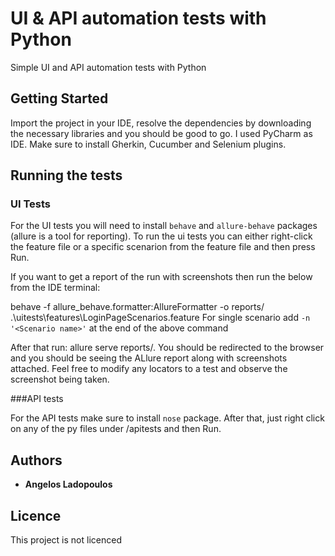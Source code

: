 # UI & API automation tests with Python

Simple UI and API automation tests with Python

## Getting Started

Import the project in your IDE, resolve the dependencies by downloading the necessary libraries and you should be good to go.
I used PyCharm as IDE. Make sure to install Gherkin, Cucumber and Selenium plugins.

## Running the tests

### UI Tests

For the UI tests you will need to install `behave` and `allure-behave` packages (allure is a tool for reporting).
To run the ui tests you can either right-click the feature file or a specific scenarion from the
feature file and then press Run.

If you want to get a report of the run with screenshots then run the below from the IDE terminal:

behave -f allure_behave.formatter:AllureFormatter -o reports/ .\uitests\features\LoginPageScenarios.feature
For single scenario add `-n '<Scenario name>'` at the end of the above command

After that run: allure serve reports/. You should be redirected to the browser and you should be seeing
the ALlure report along with screenshots attached. Feel free to modify any locators to a test and observe
the screenshot being taken.

###API tests

For the API tests make sure to install `nose` package. After that, just right click on any of the py files
under /apitests and then Run.

## Authors

* **Angelos Ladopoulos**

## Licence

This project is not licenced
